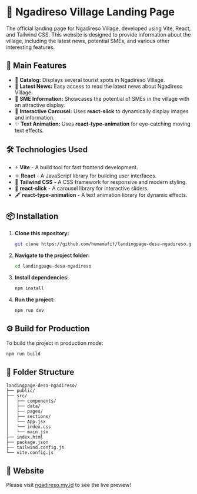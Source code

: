 # 🌾 Ngadireso Village Landing Page

The official landing page for Ngadireso Village, developed using Vite, React, and Tailwind CSS. This website is designed to provide information about the village, including the latest news, potential SMEs, and various other interesting features.

## 🚀 Main Features

- 📸 **Catalog:** Displays several tourist spots in Ngadireso Village.
- 📰 **Latest News:** Easy access to read the latest news about Ngadireso Village.
- 🏢 **SME Information:** Showcases the potential of SMEs in the village with an attractive display.
- 🎠 **Interactive Carousel:** Uses **react-slick** to dynamically display images and information.
- ✨ **Text Animation:** Uses **react-type-animation** for eye-catching moving text effects.

## 🛠️ Technologies Used

- ⚡ **Vite** - A build tool for fast frontend development.
- ⚛️ **React** - A JavaScript library for building user interfaces.
- 🎨 **Tailwind CSS** - A CSS framework for responsive and modern styling.
- 🎢 **react-slick** - A carousel library for interactive sliders.
- 🖋️ **react-type-animation** - A text animation library for dynamic effects.

## 📦 Installation

1. **Clone this repository:**
   ```bash
   git clone https://github.com/humamafif/landingpage-desa-ngadireso.git
   ```

2. **Navigate to the project folder:**
   ```bash
   cd landingpage-desa-ngadireso
   ```

3. **Install dependencies:**
   ```bash
   npm install
   ```

4. **Run the project:**
   ```bash
   npm run dev
   ```

## ⚙️ Build for Production

To build the project in production mode:

```bash
npm run build
```

## 📄 Folder Structure

```
landingpage-desa-ngadireso/
├── public/
├── src/
│   ├── components/
│   ├── data/
│   ├── pages/
│   ├── sections/
│   └── App.jsx
│   └── index.css
│   └── main.jsx
├── index.html
├── package.json
├── tailwind.config.js
└── vite.config.js
```

## 🔎 Website

Please visit [ngadireso.my.id](https://ngadireso.my.id) to see the live preview!
